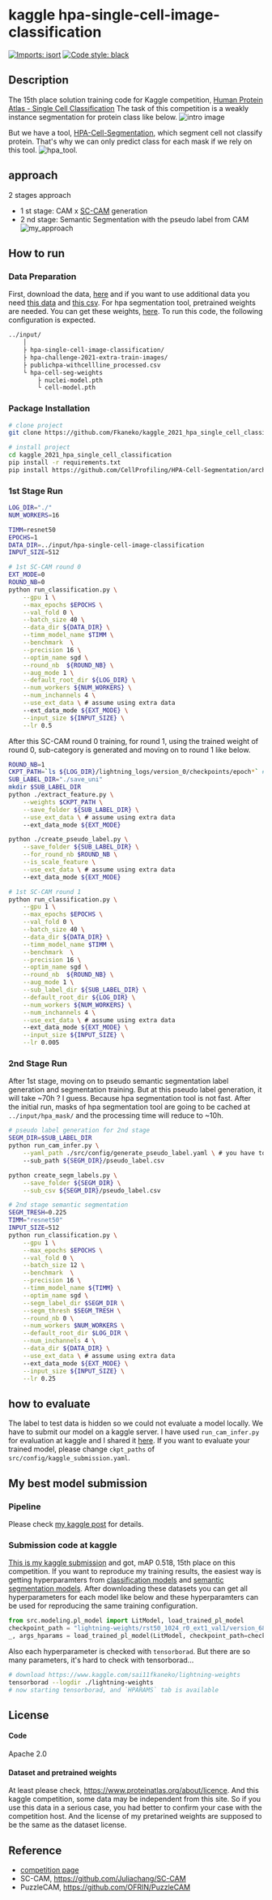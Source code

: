 # kaggle hpa-single-cell-image-classification
[![Imports: isort](https://img.shields.io/badge/%20imports-isort-%231674b1?style=flat&labelColor=ef8336)](https://pycqa.github.io/isort/)
[![Code style: black](https://img.shields.io/badge/code%20style-black-000000.svg)](https://github.com/psf/black)


## Description
The 15th place solution training code for Kaggle competition, [Human Protein Atlas - Single Cell Classification](https://www.kaggle.com/c/hpa-single-cell-image-classification)
The task of this competition is a weakly instance segmentation for protein class like below.
![intro image](./images/hpa_intro.png)

But we have a tool, [HPA-Cell-Segmentation](https://github.com/CellProfiling/HPA-Cell-Segmentation), which segment cell not classify protein. That's why we can only predict class for each mask if we rely on this tool.
![hpa_tool](./images/hpa_segmenatation_tool.png).


## approach
2 stages approach

- 1 st stage: CAM x [SC-CAM](https://arxiv.org/abs/2008.01183) generation
- 2 nd stage: Semantic Segmentation with the pseudo label from CAM
![my_approach](./images/hpa_my_approach.png)


## How to run
### Data Preparation
First, download the data, [here](https://www.kaggle.com/c/hpa-single-cell-image-classification/data)
and if you want to use additional data you need [this data](https://www.kaggle.com/philculliton/hpa-challenge-2021-extra-train-images) and [this csv](https://www.kaggle.com/sai11fkaneko/hpa-extra-data-info).
For hpa segmentation tool, pretrained weights are needed. You can get these weights, [here](https://github.com/CellProfiling/HPA-Cell-Segmentation).
To run this code, the following configuration is expected.
```bash
../input/
    │
    ├ hpa-single-cell-image-classification/
    ├ hpa-challenge-2021-extra-train-images/
    ├ publichpa-withcellline_processed.csv
    └ hpa-cell-seg-weights
        ├ nuclei-model.pth
        └ cell-model.pth
```
### Package Installation
```bash
# clone project
git clone https://github.com/Fkaneko/kaggle_2021_hpa_single_cell_classification

# install project
cd kaggle_2021_hpa_single_cell_classification
pip install -r requirements.txt
pip install https://github.com/CellProfiling/HPA-Cell-Segmentation/archive/master.zip
 ```

### 1st Stage Run
```bash
LOG_DIR="./"
NUM_WORKERS=16

TIMM=resnet50
EPOCHS=1
DATA_DIR=../input/hpa-single-cell-image-classification
INPUT_SIZE=512

# 1st SC-CAM round 0
EXT_MODE=0
ROUND_NB=0
python run_classification.py \
    --gpu 1 \
    --max_epochs $EPOCHS \
    --val_fold 0 \
    --batch_size 40 \
    --data_dir ${DATA_DIR} \
    --timm_model_name $TIMM \
    --benchmark  \
    --precision 16 \
    --optim_name sgd \
    --round_nb  ${ROUND_NB} \
    --aug_mode 1 \
    --default_root_dir ${LOG_DIR} \
    --num_workers ${NUM_WORKERS} \
    --num_inchannels 4 \
    --use_ext_data \ # assume using extra data
    --ext_data_mode ${EXT_MODE} \
    --input_size ${INPUT_SIZE} \
    --lr 0.5
```
After this SC-CAM round 0 training, for round 1, using the trained weight of round 0,
sub-category is generated and moving on to round 1 like below.
```bash
ROUND_NB=1
CKPT_PATH=`ls ${LOG_DIR}/lightning_logs/version_0/checkpoints/epoch*` # need to change
SUB_LABEL_DIR="./save_uni"
mkdir $SUB_LABEL_DIR
python ./extract_feature.py \
    --weights $CKPT_PATH \
    --save_folder ${SUB_LABEL_DIR} \
    --use_ext_data \ # assume using extra data
    --ext_data_mode ${EXT_MODE}

python ./create_pseudo_label.py \
    --save_folder ${SUB_LABEL_DIR} \
    --for_round_nb $ROUND_NB \
    --is_scale_feature \
    --use_ext_data \ # assume using extra data
    --ext_data_mode ${EXT_MODE}

# 1st SC-CAM round 1
python run_classification.py \
    --gpu 1 \
    --max_epochs $EPOCHS \
    --val_fold 0 \
    --batch_size 40 \
    --data_dir ${DATA_DIR} \
    --timm_model_name $TIMM \
    --benchmark  \
    --precision 16 \
    --optim_name sgd \
    --round_nb  ${ROUND_NB} \
    --aug_mode 1 \
    --sub_label_dir ${SUB_LABEL_DIR} \
    --default_root_dir ${LOG_DIR} \
    --num_workers ${NUM_WORKERS} \
    --num_inchannels 4 \
    --use_ext_data \ # assume using extra data
    --ext_data_mode ${EXT_MODE} \
    --input_size ${INPUT_SIZE} \
    --lr 0.005
```

### 2nd Stage Run
After 1st stage,  moving on to pseudo semantic segmentation label generation and segmentation training.
But at this pseudo label generation, it will take ~70h ? I guess.
Because hpa segmentation tool is not fast. After the initial run, masks of hpa segmentation tool
 are going to be cached at `../input/hpa_mask/` and the processing time will reduce to ~10h.

```bash
# pseudo label generation for 2nd stage
SEGM_DIR=$SUB_LABEL_DIR
python run_cam_infer.py \
    --yaml_path ./src/config/generate_pseudo_label.yaml \ # you have to change `ckpt_paths` at this yaml
    --sub_path ${SEGM_DIR}/pseudo_label.csv

python create_segm_labels.py \
    --save_folder ${SEGM_DIR} \
    --sub_csv ${SEGM_DIR}/pseudo_label.csv

# 2nd stage semantic segmentation
SEGM_TRESH=0.225
TIMM="resnet50"
INPUT_SIZE=512
python run_classification.py \
    --gpu 1 \
    --max_epochs $EPOCHS \
    --val_fold 0 \
    --batch_size 12 \
    --benchmark  \
    --precision 16 \
    --timm_model_name ${TIMM} \
    --optim_name sgd \
    --segm_label_dir $SEGM_DIR \
    --segm_thresh $SEGM_TRESH \
    --round_nb 0 \
    --num_workers $NUM_WORKERS \
    --default_root_dir $LOG_DIR \
    --num_inchannels 4 \
    --data_dir ${DATA_DIR} \
    --use_ext_data \ # assume using extra data
    --ext_data_mode ${EXT_MODE} \
    --input_size ${INPUT_SIZE} \
    --lr 0.25
```
## how to evaluate
The label to test data is hidden so we could not evaluate a model locally.
We have to submit our model on a kaggle server.
I have used `run_cam_infer.py` for evaluation at kaggle and I shared it [here](https://www.kaggle.com/sai11fkaneko/hpa-inference/notebook).
If you want to evaluate your trained model, please change `ckpt_paths` of `src/config/kaggle_submission.yaml`.

## My best model submission
### Pipeline
Please check [my kaggle post](https://www.kaggle.com/c/hpa-single-cell-image-classification/discussion/239035) for details.

### Submission code at kaggle
[This is my kaggle submission](https://www.kaggle.com/sai11fkaneko/hpa-inference/notebook) and got, mAP 0.518, 15th place on this competition.
If you want to reproduce my training results, the easiest way is getting hyperparamters from [classification models](https://www.kaggle.com/sai11fkaneko/lightning-weights) 
and [semantic segmentation models](https://www.kaggle.com/sai11fkaneko/hpa-seg-weight). After downloading these datasets you can get all hyperparameters for each model like below and these hyperparamters can be used for reproducing the same training configuration.
```python
from src.modeling.pl_model import LitModel, load_trained_pl_model
checkpoint_path = "lightning-weights/rst50_1024_r0_ext1_val1/version_68/checkpoints/epoch-24-step-82924.ckpt"
_, args_hparams = load_trained_pl_model(LitModel, checkpoint_path=checkpoint_path, only_load_yaml=True)
```
Also each hyperparameter is checked with `tensorborad`. But there are so many parameters, it's hard to check with tensorborad...
```bash
# download https://www.kaggle.com/sai11fkaneko/lightning-weights
tensorborad --logdir ./lightning-weights
# now starting tensorborad, and `HPARAMS` tab is available
```

## License
#### Code
Apache 2.0

#### Dataset and pretrained weights
At least please check, https://www.proteinatlas.org/about/licence.
And this kaggle competition, some data may be independent from this site.
So if you use this data in a serious case, you had better to confirm your case with the competition host.
And the license of my pretarined weights are supposed to be the same as the dataset license.


## Reference
* [competition page](https://www.kaggle.com/c/hpa-single-cell-image-classification)
* SC-CAM,  https://github.com/Juliachang/SC-CAM
* PuzzleCAM, https://github.com/OFRIN/PuzzleCAM
